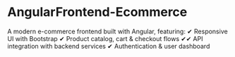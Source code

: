 # AngularFrontend-Ecommerce
A modern e-commerce frontend built with Angular, featuring: ✔ Responsive UI with Bootstrap ✔ Product catalog, cart &amp; checkout flows ✔✔ API integration with backend services ✔ Authentication &amp; user dashboard
